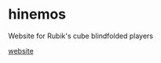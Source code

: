 # hinemos
Website for Rubik's cube blindfolded players

[website](http://saxcy.info/hinemos/top.html?version=v0.1.0)

